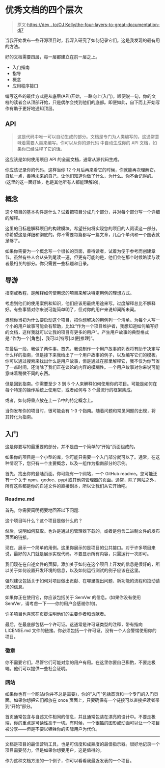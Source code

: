 # 优秀文档的四个层次

> 原文:[https://dev . to/OJ Kelly/the-four-layers-to-great-documentation-dj7](https://dev.to/ojkelly/the-four-layers-to-great-documentation-dj7)

当我开始发布一些开源项目时，我深入研究了如何记录它们。这是我发现的最有用的方法。

好的文档需要四层，每一层都建立在前一层之上。

*   入门指南
*   指导
*   概念
*   应用程序接口

编写这些的最佳方式是从底层(API)开始，一路向上(入门)。顺便说一句，你的文档的读者会从顶部开始，只是偶尔会找到他们的底部。即便如此，自下而上开始写作有助于更好地通知顶层。

## API

> 这是代码中唯一可以自动生成的部分。文档是专门为人类编写的，这通常意味着需要人类来编写。你可以从你的源代码
> 中自动生成你的 API 文档，如果你已经注释了它的话。

这应该是如何使用项目 API 的全面文档，通常从源代码生成。

你应该记录你的代码，这样当你 12 个月后再来看它的时候，你就能再次理解它。自私一点，善待未来的自己，让他们知道你做了什么，为什么。你不会记得的。(这里的这一面好处，也是其他所有人都能理解的)。

## 概念

这个项目的基本构件是什么？试着把项目分成几个部分，并对每个部分写一个详细的解释。

这里的目标是解释项目的构建模块。希望任何将实现您的项目的人阅读这一部分。你希望这是详细和彻底的。你不需要每篇都写一篇文章，几百个单词和一个图表就足够了。

如果你需要为一个概念写一个很长的页面，善待读者，试着为便于参考而创建章节。虽然有些人会从头到尾读一遍，但更有可能的是，他们会在那个时候略读与读者最相关的部分。你只需要一些标题和目录。

## 导游

指南或教程，是解释如何使用您的项目来解决特定用例的理想方式。

考虑到他们的使用案例和知识，他们应该用最终用途来写。过度解释总比不解释好。有些事情对你来说可能简单明了，但对你的用户来说却闻所未闻。

想想你当初为什么要启动这个项目，把你想解决的用例列一个清单。为每个人写一个小的用户故事可能会有帮助，比如:“作为一个项目维护者，我想知道如何编写好的文档，这样我就可以让我的项目有更多的用户”。产生用户故事的典型格式是:“作为一个[角色]，我可以[特写]以便[推理]”。

在最后一段，我做了两件事。首先，我说制作一个用户故事的列表将有助于决定写什么样的指南，但是接下来我给出了一个用户故事的例子，以及编写它们的模板。你可以通过搜索来找出什么是用户故事，但是通过在那里解释它，我不仅为你节省了一点时间，还消除了我们正在谈论的内容的模糊性。一个用户故事对你来说可能意味着稍微不同的东西。

但是回到指南。你需要至少 3 到 5 个人来解释如何使用你的项目。可能是如何在每个特定的操作系统上使用它，或者如何与 3 个最流行的框架集成。

或者，如何将重点放在上一节中的特定概念上。

当你发布你的项目时，很可能会有 1-3 个指南。随着问题和常见问题的出现，将其转化为指南。

## 入门

这是你要写的最重要的部分，并不是由一个简单的“开始”页面组成的。

如果你的项目是一个小型的库，你可能只需要一个入门部分就可以了。通常，在这种情况下，您只有一个主要概念，以及一组作为指南部分的示例。

首先，找出你的登陆页面。你可能有一个网站，一个 GitHub readme。您可能还有一个关于 npm、godoc、pypi 或其他包管理器的页面。通常，除了网站之外，所有这些都是你的自述文件的直接副本，所以让我们从它开始吧。

### Readme.md

首先，你需要简明扼要地回答以下问题:

这个项目叫什么？这个项目是做什么的？

然后，说明如何获取。也许是通过包管理器下载的，或者是包含二进制文件的发布页面的链接。

现在，展示一个简单的用例。这里你展示的是项目的公共接口。对于许多项目来说，最好的入门就是展示实现代码。不要显示所有内容，只需运行一次即可。

我们现在在自述文件的页脚。添加关于如何在这个项目上开发的信息是很好的，所以关于如何设置开发环境的信息，以及如何运行测试的例子应该在这里。

强烈建议包括关于如何对项目做出贡献、在哪里提出问题、新功能的流程和拉动请求的信息。

如果你正在使用它，你应该包括关于 SemVer 的信息。(如果你没有使用 SemVer，请考虑一下——你的用户会感谢你的)。

许多项目也喜欢在页脚注明他们的主要作者和贡献者。

最后，在最底部包括一个许可证。这通常是许可证类型的注释，带有指向 LICENSE.md 文件的链接。你必须包括一个许可证，没有一个人会警惕使用你的项目。

### 徽章

你不需要它们。尽管它们可能对您的用户有用。在这里你要自己斟酌，不要走极端。他们可以提供一些社会证明。

### 网站

如果你也有一个网站(你并不总是需要)，你的“入门”包括首页和一个专门的入门页面。如果你想把它们都放在 once 页面上，只要确保有一个链接可以直接把读者带到“开始”部分。

首页通常包含与自述文件相同的信息，并且通常包装在漂亮的设计中。不要走极端，你的重点是可读性高于一切。有时候，一个很酷的图形或动画可以让一个项目被分享——但是不要以牺牲你的实际用户为代价。

* * *

文档是项目的最佳营销工具，也是可信度和成熟度的最佳指示器。很好地记录一个项目需要努力，但是如果你想要用户，这是值得的。

作为这种文档方法的一个例子，你可以看看我最近发表的一个项目。